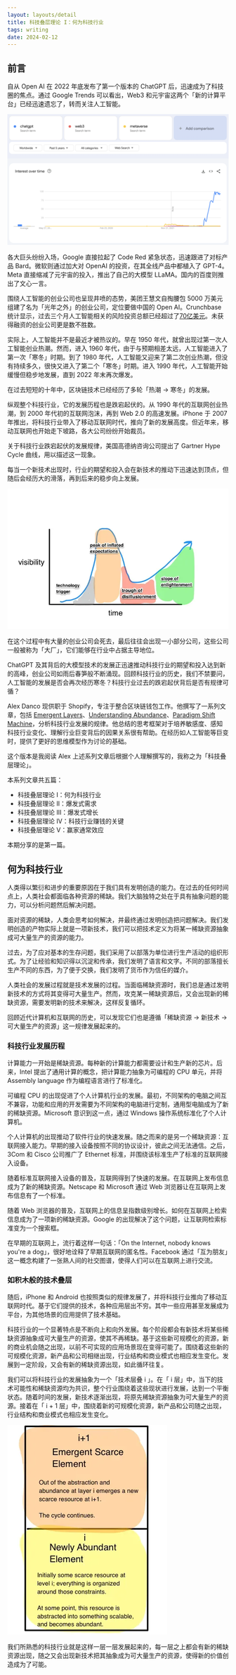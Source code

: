 ```yaml
---
layout: layouts/detail
title: 科技叠层理论 I：何为科技行业
tags: writing
date: 2024-02-12
---
```

## 前言

自从 Open AI 在 2022 年底发布了第一个版本的 ChatGPT 后，迅速成为了科技圈的焦点。通过 Google Trends 可以看出，Web3 和元宇宙这两个「新的计算平台」已经迅速遗忘了，转而关注人工智能。

![image (12).png](/static/img/ai-google-trend.png)

各大巨头纷纷入场，Google 直接拉起了 Code Red 紧急状态，迅速跟进了对标产品 Bard。微软则通过加大对 OpenAI 的投资，在其全线产品中都植入了 GPT-4。Meta 直接缩减了元宇宙的投入，推出了自己的大模型 LLaMA。国内的百度则推出了文心一言。

围绕人工智能的创业公司也呈现井喷的态势，美团王慧文自掏腰包 5000 万美元组建了名为「光年之外」的创业公司，定位要做中国的 Open AI。Crunchbase 统计显示，过去三个月人工智能相关的风险投资总额已经超过了[70亿美元](https://www.crunchbase.com/lists/artificial-intelligence-companies-funded/dfd7f473-ad1a-4b40-a735-2938151bad86/funding_rounds)。未获得融资的创业公司更是数不胜数。

实际上，人工智能并不是最近才被热议的。早在 1950 年代，就曾出现过第一次人工智能创业热潮。然而，进入 1960 年代，由于与预期相差太远，人工智能进入了第一次「寒冬」时期。到了 1980 年代，人工智能又迎来了第二次创业热潮，但没有持续多久，很快又进入了第二个「寒冬」时期。进入 1990 年代，人工智能开始缓慢但稳步地发展，直到 2022 年末再次爆发。

在过去短短的十年中，区块链技术已经经历了多轮「热潮 → 寒冬」的发展。

纵观整个科技行业，它的发展历程也是跌宕起伏的。从 1990 年代的互联网创业热潮，到 2000 年代初的互联网泡沫，再到 Web 2.0 的高速发展。iPhone 于 2007 年推出，将科技行业带入了移动互联网时代，推向了新的发展高度。但近年来，移动互联网也开始走下坡路，各大公司纷纷开始裁员。

关于科技行业跌宕起伏的发展规律，美国高德纳咨询公司提出了 Gartner Hype Cycle 曲线，用以描述这一现象。

每当一个新技术出现时，行业的期望和投入会在新技术的推动下迅速达到顶点，但随后会经历大的滑落，再到后来的稳步向上发展。

![image.webp](/static/img/Gartner-Hype-Cycle.webp)

在这个过程中有大量的创业公司会死去，最后往往会出现一小部分公司，这些公司一般被称为「大厂」，它们能够在行业中占据主导地位。

ChatGPT 及其背后的大模型技术的发展正迅速推动科技行业的期望和投入达到新的高峰，创业公司如雨后春笋般不断涌现。回顾科技行业的历史，我们不禁要问，人工智能的发展是否会再次经历寒冬？科技行业过去的跌宕起伏背后是否有规律可循？

Alex Danco 现供职于 Shopify，专注于整合区块链钱包工作。他撰写了一系列文章，包括 [Emergent Layers](https://medium.com/@alexdanco/emergent-layers-an-introduction-f91c3cbe0175)、[Understanding Abundance](https://medium.com/social-capital/paradigm-shift-machine-part-1-technology-increases-access-to-what-is-scarce-1ed5cbc82537)、[Paradigm Shift Machine](https://medium.com/social-capital/understanding-abundance-introduction-346dcc5280dd)，分析科技行业发展的规律。他总结的思考框架对于培养敏感度、感知科技行业变化、理解行业巨变背后的因果关系很有帮助。在经历如人工智能等巨变时，提供了更好的思维模型作为讨论的基础。

这个版本是我阅读 Alex 上述系列文章后根据个人理解撰写的，我称之为「科技叠层理论」。

本系列文章共五篇：

- 科技叠层理论 I：何为科技行业
- 科技叠层理论 II：爆发式需求
- 科技叠层理论 III：爆发式增长
- 科技叠层理论 IV：科技行业赚钱的关键
- 科技叠层理论 V：赢家通常效应

本期分享的是第一篇。

## 何为科技行业

人类得以繁衍和进步的重要原因在于我们具有发明创造的能力。在过去的任何时间点上，人类社会都面临各种资源的稀缺。我们大脑独特之处在于具有抽象问题的能力，可以分析问题然后解决问题。

面对资源的稀缺，人类会思考如何解决，并最终通过发明创造把问题解决。我们发明创造的产物实际上就是一项新技术，我们可以把技术定义为将某一稀缺资源抽象成可大量生产的资源的能力。

过去，为了应对基本的生存问题，我们采用了以部落为单位进行生产活动的组织形式。为了让经验和知识得以沉淀和传承，我们发明了语言和文字。不同的部落擅长生产不同的东西，为了便于交换，我们发明了货币作为信任的媒介。

人类社会的发展过程就是技术发展的过程。当面临稀缺资源时，我们总是通过发明新技术的方式将其变得可大量生产。然而，攻克某一稀缺资源后，又会出现新的稀缺资源，需要发明新的技术来解决，这样反复循环。

回顾近代计算机和互联网的历史，可以发现它们也是遵循「稀缺资源 → 新技术 → 可大量生产的资源」这一规律发展起来的。

### 科技行业发展历程

计算能力一开始是稀缺资源。每种新的计算能力都需要设计和生产新的芯片。后来，Intel 提出了通用计算的概念，把计算能力抽象为可编程的 CPU 单元，并将 Assembly language 作为编程语言进行了标准化。

可编程 CPU 的出现促进了个人计算机行业的发展。最初，不同架构的电脑之间互不兼容，功能和应用的开发需要为不同架构的电脑进行定制，通用型电脑成为了新的稀缺资源。Microsoft 意识到这一点，通过 Windows 操作系统标准化了个人计算机。

个人计算机的出现推动了软件行业的快速发展。随之而来的是另一个稀缺资源：互联网接入能力。早期的接入设备按照不同的协议设计，彼此之间无法通信。之后，3Com 和 Cisco 公司推广了 Ethernet 标准，并围绕该标准生产了标准的互联网接入设备。

随着标准互联网接入设备的普及，互联网得到了快速的发展。在互联网上发布信息成为了新的稀缺资源。Netscape 和 Microsoft 通过 Web 浏览器让在互联网上发布信息有了一个标准。

随着 Web 浏览器的普及，互联网上的信息呈指数级别增长。如何在互联网上检索信息成为了一项新的稀缺资源。Google 的出现解决了这个问题，让互联网检索标准变为一个搜索框。

在早期的互联网上，流行着这样一句话：「On the Internet, nobody knows you're a dog」，很好地诠释了早期互联网的匿名性。Facebook 通过「互为朋友」这一概念构建了一张熟人间的社交图谱，使得人们可以在互联网上进行交流。

### 如积木般的技术叠层

随后，iPhone 和 Android 也按照类似的规律发展了，并将科技行业推向了移动互联网时代。基于它们提供的技术，各种应用层出不穷。其中一些应用甚至发展成为平台，为其他场景的应用提供了技术基础。

科技行业的一个显著特点是不断向上和向外发展。每个阶段都会有新技术将某些稀缺资源抽象成可大量生产的资源，使其不再稀缺。基于这些新可规模化的资源，新的商业机会随之出现，以前不可实现的应用场景现在变得可能了。围绕着这些新的可规模化资源，新产品和公司相继出现，行业结构和商业模式也相应发生变化。发展到一定阶段，又会有新的稀缺资源出现，如此循环往复。

我们可以将科技行业的发展抽象为一个「技术层叠 i 」。在「 i 层」中，当下的技术可能性和稀缺资源均为共识，整个行业围绕着这些现状进行发展，达到一个平衡状态。随着时间的发展，新技术逐渐出现，将原先稀缺资源抽象为可大量生产的资源。接着在「 i + 1 层」中，围绕着新的可规模化资源，新产品和公司随之出现，行业结构和商业模式也相应发生变化。

![image (1).webp](/static/img/emergent-layer-i-col.webp)

我们所熟悉的科技行业就是这样一层一层发展起来的，每一层之上都会有新的稀缺资源出现，随之又会出现新技术把其抽象成为可大量生产的资源，使得新的价值创造成为了可能。
